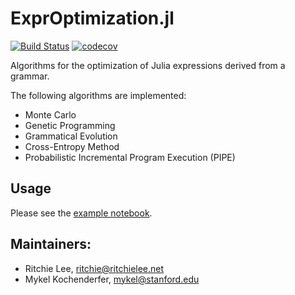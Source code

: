 # ExprOptimization.jl

[![Build Status](https://github.com/sisl/ExprOptimization.jl/actions/workflows/CI.yml/badge.svg)](https://github.com/sisl/ExprOptimization.jl/actions/workflows/CI.yml/)
[![codecov](https://codecov.io/gh/sisl/ExprOptimization.jl/branch/master/graph/badge.svg?token=6pQE1gHKIz)](https://codecov.io/gh/sisl/ExprOptimization.jl)



Algorithms for the optimization of Julia expressions derived from a grammar.  

The following algorithms are implemented:
* Monte Carlo
* Genetic Programming
* Grammatical Evolution
* Cross-Entropy Method
* Probabilistic Incremental Program Execution (PIPE)

## Usage

Please see the [example notebook](http://nbviewer.ipython.org/github/sisl/ExprOptimization.jl/blob/master/examples/symbolic_regression.ipynb).

## Maintainers:

* Ritchie Lee, ritchie@ritchielee.net 
* Mykel Kochenderfer, mykel@stanford.edu